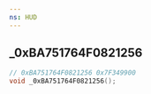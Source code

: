 ```yaml
---
ns: HUD
---
```

## _0xBA751764F0821256

```c
// 0xBA751764F0821256 0x7F349900
void _0xBA751764F0821256();
```


